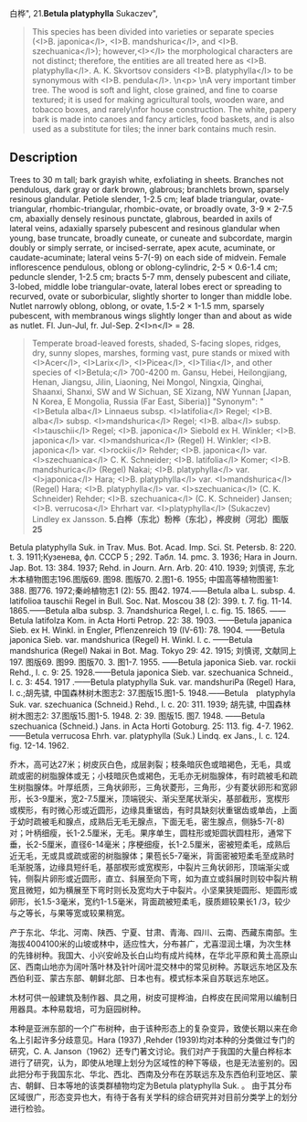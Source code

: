 白桦",
21.**Betula platyphylla** Sukaczev",

> This species has been divided into varieties or separate species (&lt;I&gt;B. japonica&lt;/I&gt;, &lt;I&gt;B. mandshurica&lt;/I&gt;, and &lt;I&gt;B. szechuanica&lt;/I&gt;); however,&lt;I&gt;&lt;/I&gt; the morphological characters are not distinct; therefore, the entities are all treated here as &lt;I&gt;B. platyphylla&lt;/I&gt;. A. K. Skvortsov considers &lt;I&gt;B. platyphylla&lt;/I&gt; to be synonymous with &lt;I&gt;B. pendula&lt;/I&gt;.&#x0D;\n&lt;p&gt;&#x0D;\nA very important timber tree. The wood is soft and light, close grained, and fine to coarse textured; it is used for making agricultural tools, wooden ware, and tobacco boxes, and rarely\nfor house construction. The white, papery bark is made into canoes and fancy articles, food baskets, and is also used as a substitute for tiles; the inner bark contains much resin.

## Description
Trees to 30 m tall; bark grayish white, exfoliating in sheets. Branches not pendulous, dark gray or dark brown, glabrous; branchlets brown, sparsely resinous glandular. Petiole slender, 1-2.5 cm; leaf blade triangular, ovate-triangular, rhombic-triangular, rhombic-ovate, or broadly ovate, 3-9 ×  2-7.5 cm, abaxially densely resinous punctate, glabrous, bearded in axils of lateral veins, adaxially sparsely pubescent and resinous glandular when young, base truncate, broadly cuneate, or cuneate and subcordate, margin doubly or simply serrate, or incised-serrate, apex acute, acuminate, or caudate-acuminate; lateral veins 5-7(-9) on each side of midvein. Female inflorescence pendulous, oblong or oblong-cylindric, 2-5 ×  0.6-1.4 cm; peduncle slender, 1-2.5 cm; bracts 5-7 mm, densely pubescent and ciliate, 3-lobed, middle lobe triangular-ovate, lateral lobes erect or spreading to recurved, ovate or suborbicular, slightly shorter to longer than middle lobe. Nutlet narrowly oblong, oblong, or ovate, 1.5-2 ×  1-1.5 mm, sparsely pubescent, with membranous wings slightly longer than and about as wide as nutlet. Fl. Jun-Jul, fr. Jul-Sep. 2&lt;I&gt;n&lt;/I&gt; = 28.

> Temperate broad-leaved forests, shaded, S-facing slopes, ridges, dry, sunny slopes, marshes, forming vast, pure stands or mixed with &lt;I&gt;Acer&lt;/I&gt;, &lt;I&gt;Larix&lt;/I&gt;, &lt;I&gt;Picea&lt;/I&gt;, &lt;I&gt;Tilia&lt;/I&gt;, and other species of &lt;I&gt;Betula;&lt;/I&gt; 700-4200 m. Gansu, Hebei, Heilongjiang, Henan, Jiangsu, Jilin, Liaoning, Nei Mongol, Ningxia, Qinghai, Shaanxi, Shanxi, SW and W Sichuan, SE Xizang, NW Yunnan [Japan, N Korea, E Mongolia, Russia (Far East, Siberia)]
  "Synonym": "&lt;I&gt;Betula alba&lt;/I&gt; Linnaeus subsp. &lt;I&gt;latifolia&lt;/I&gt; Regel; &lt;I&gt;B. alba&lt;/I&gt; subsp. &lt;I&gt;mandshurica&lt;/I&gt; Regel; &lt;I&gt;B. alba&lt;/I&gt; subsp. &lt;I&gt;tauschii&lt;/I&gt; Regel; &lt;I&gt;B. japonica&lt;/I&gt; Siebold ex H. Winkler; &lt;I&gt;B. japonica&lt;/I&gt; var. &lt;I&gt;mandshurica&lt;/I&gt; (Regel) H. Winkler; &lt;I&gt;B. japonica&lt;/I&gt; var. &lt;I&gt;rockii&lt;/I&gt; Rehder; &lt;I&gt;B. japonica&lt;/I&gt; var. &lt;I&gt;szechuanica&lt;/I&gt; C. K. Schneider; &lt;I&gt;B. latifolia&lt;/I&gt; Komer; &lt;I&gt;B. mandshurica&lt;/I&gt; (Regel) Nakai; &lt;I&gt;B. platyphylla&lt;/I&gt; var. &lt;I&gt;japonica&lt;/I&gt; Hara; &lt;I&gt;B. platyphylla&lt;/I&gt; var. &lt;I&gt;mandshurica&lt;/I&gt; (Regel) Hara; &lt;I&gt;B. platyphylla&lt;/I&gt; var. &lt;I&gt;szechuanica&lt;/I&gt; (C. K. Schneider) Rehder; &lt;I&gt;B. szechuanica&lt;/I&gt; (C. K. Schneider) Jansen; &lt;I&gt;B. verrucosa&lt;/I&gt; Ehrhart var. &lt;I&gt;platyphylla&lt;/I&gt; (Sukaczev) Lindley ex Jansson.
**5.白桦（东北）粉桦（东北），桦皮树（河北）图版25**

Betula platyphylla Suk. in Trav. Mus. Bot. Acad. Imp. Sci. St. Petersb. 8: 220. t. 3. 1911;Кузенева, фл. CCCP 5 ; 292. Tабл. 14. pmc. 3. 1936; Hara in Journ. Jap. Bot. 13: 384. 1937; Rehd. in Journ. Arn. Arb. 20: 410. 1939; 刘慎谔, 东北木本植物图志196.图版69. 图98. 图版70. 2.图1-6. 1955; 中国高等植物图鉴1: 388. 图776. 1972;秦岭植物志1 (2): 55. 图42. 1974.——Betula alba L. subsp. 4. latifolioa tauschii Regel in Bull. Soc. Nat. Moscou 38 (2): 399. t. 7. fig. 11-14. 1865.——Betula alba subsp. 3. 7nandshurica Regel, l. c. fig. 15. 1865. ——Betula latifolza Kom. in Acta Horti Petrop. 22: 38. 1903. ——Betula japanica Sieb. ex H. Winkl. in Engler, Pflenzenreich 19 (IV-61): 78. 1904. ——Betula japonica Sieb. var. mandshurica (Regel) H. Winkl. l. c. ——Betula mandshurica (Regel) Nakai in Bot. Mag. Tokyo 29: 42. 1915; 刘慎谔, 文献同上197. 图版69. 图99. 图版70. 3. 图1-7. 1955. ——Betula japonica Sieb. var. rockii Rehd., l. c. 9: 25. 1928.——Betula japonica Sieb. var. szechuanica Schneid., l. c. 3: 454. 1917 .——Betula platyphylla Suk. var. mandshuriPa (Regel) Hara, l. c.;胡先骕, 中国森林树木图志2: 37.图版15.图1-5. 1948.——Betula　platyphyla Suk. var. szechuanica (Schneid.) Rehd., l. c. 20: 311. 1939; 胡先骕, 中国森林树木图志2: 37.图版15.图1-5. 1948. 2: 39. 图版15. 图7. 1948. ——Betula szechuanica (Schneid.) Jans. in Acta Horti Gotoburg. 25: 113. fig. 4-7. 1962. ——Betula verrucosa Ehrh. var. platyphylla (Suk.) Lindq. ex Jans., l. c. 124. fig. 12-14. 1962.

乔木，高可达27米；树皮灰白色，成层剥裂；枝条暗灰色或暗褐色，无毛，具或疏或密的树脂腺体或无；小枝暗灰色或褐色，无毛亦无树脂腺体，有时疏被毛和疏生树脂腺体。叶厚纸质，三角状卵形，三角状菱形，三角形，少有菱状卵形和宽卵形，长3-9厘米，宽2-7.5厘米，顶端锐尖、渐尖至尾状渐尖，基部截形，宽楔形或楔形，有时微心形或近圆形，边缘具重锯齿，有时具缺刻状重锯齿或单齿，上面于幼时疏被毛和腺点，成熟后无毛无腺点，下面无毛，密生腺点，侧脉5-7(-8)对；叶柄细瘦，长1-2.5厘米，无毛。果序单生，圆柱形或矩圆状圆柱形，通常下垂，长2-5厘米，直径6-14毫米；序梗细瘦，长1-2.5厘米，密被短柔毛，成熟后近无毛，无或具或疏或密的树脂腺体；果苞长5-7毫米，背面密被短柔毛至成熟时毛渐脱落，边缘具短纤毛，基部楔形或宽楔形，中裂片三角状卵形，顶端渐尖或钝，侧裂片卵形或近圆形，直立、斜展至向下弯，如为直立或斜展时则较中裂片稍宽且微短，如为横展至下弯时则长及宽均大于中裂片。小坚果狭矩圆形、矩圆形或卵形，长1.5-3毫米，宽约1-1.5毫米，背面疏被短柔毛，膜质翅较果长1 /3，较少与之等长，与果等宽或较果稍宽。

产于东北、华北、河南、陕西、宁夏、甘肃、青海、四川、云南、西藏东南部。生海拔4004100米的山坡或林中，适应性大，分布甚广，尤喜湿润土壤，为次生林的先锋树种。我国大、小兴安岭及长白山均有成片纯林，在华北平原和黄土高原山区、西南山地亦为阔叶落叶林及针叶阔叶混交林中的常见树种。苏联远东地区及东西伯利亚、蒙古东部、朝鲜北部、日本也有。模式标本采自苏联远东地区。

木材可供一般建筑及制作器、具之用，树皮可提桦油，白桦皮在民间常用以编制日用器具。本种易栽培，可为庭园树种。

本种是亚洲东部的一个广布树种，由于该种形态上的复杂变异，致使长期以来在命名上引起许多分歧意见。Hara (1937) ,Rehder (1939)均对本种的分类做过专门的研究，C. A. Janson（1962）还专门著文讨论。我们对产于我国的大量白桦标本进行了研究，认为，即使从地理上划分为区域性的种下等级，也是无法鉴别的。因此把分布于我国东北、华北、西北、西南及分布在苏联远东及东西伯利亚地区、蒙古、朝鲜、日本等地的该类群植物均定为Betula platyphylla Suk. 。 由于其分布区域很广，形态变异也大，有待于各有关学科的综合研究并对目前分类学上的划分进行检验。
